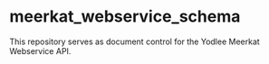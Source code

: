 meerkat_webservice_schema
=========================

This repository serves as document control for the Yodlee Meerkat Webservice API.

